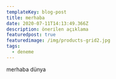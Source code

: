 ```yaml
---
templateKey: blog-post
title: merhaba
date: 2020-07-11T14:13:49.366Z
description: önerilen açıklama
featuredpost: true
featuredimage: /img/products-grid2.jpg
tags:
  - deneme
---
```

merhaba dünya


